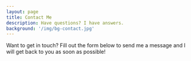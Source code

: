 ```yaml
---
layout: page
title: Contact Me
description: Have questions? I have answers.
background: '/img/bg-contact.jpg'
---
```


Want to get in touch? Fill out the form below to send me a message and I will get back to you as soon as possible!

